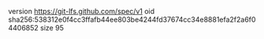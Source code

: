 version https://git-lfs.github.com/spec/v1
oid sha256:538312e0f4cc3ffafb44ee803be4244fd37674cc34e8881efa2f2a6f04406852
size 95
